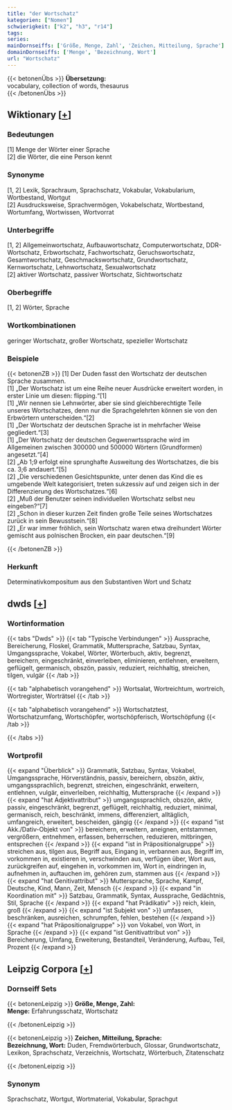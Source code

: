 ```yaml
---
title: "der Wortschatz"
kategorien: ["Nomen"]
schwierigkeit: ["k2", "h3", "r14"]
tags:
series:
mainDornseiffs: ['Größe, Menge, Zahl', 'Zeichen, Mitteilung, Sprache']
domainDornseiffs: ['Menge', 'Bezeichnung, Wort']
url: "Wortschatz"
---
```


{{< betonenÜbs >}}
**Übersetzung:**  
vocabulary, collection of words, thesaurus  
{{< /betonenÜbs >}}

## Wiktionary [[+](https://de.wiktionary.org/wiki/Wortschatz)]

### Bedeutungen
[1] Menge der Wörter einer Sprache  
[2] die Wörter, die eine Person kennt  

### Synonyme
[1, 2] Lexik, Sprachraum, Sprachschatz, Vokabular, Vokabularium, Wortbestand, Wortgut  
[2] Ausdrucksweise, Sprachvermögen, Vokabelschatz, Wortbestand, Wortumfang, Wortwissen, Wortvorrat  

### Unterbegriffe
[1, 2] Allgemeinwortschatz, Aufbauwortschatz, Computerwortschatz, DDR-Wortschatz, Erbwortschatz, Fachwortschatz, Geruchswortschatz, Gesamtwortschatz, Geschmackswortschatz, Grundwortschatz, Kernwortschatz, Lehnwortschatz, Sexualwortschatz  
[2] aktiver Wortschatz, passiver Wortschatz, Sichtwortschatz  

### Oberbegriffe
[1, 2] Wörter, Sprache  

### Wortkombinationen
geringer Wortschatz, großer Wortschatz, spezieller Wortschatz  

### Beispiele
{{< betonenZB >}}
[1] Der Duden fasst den Wortschatz der deutschen Sprache zusammen.  
[1] „Der Wortschatz ist um eine Reihe neuer Ausdrücke erweitert worden, in erster Linie um diesen: flipping.“[1]  
[1] „Wir nennen sie Lehnwörter, aber sie sind gleichberechtigte Teile unseres Wortschatzes, denn nur die Sprachgelehrten können sie von den Erbwörtern unterscheiden.“[2]  
[1] „Der Wortschatz der deutschen Sprache ist in mehrfacher Weise gegliedert.“[3]  
[1] „Der Wortschatz der deutschen Gegwenwrtssprache wird im Allgemeinen zwischen 300000 und 500000 Wörtern (Grundformen) angesetzt.“[4]  
[2] „Ab 1;9 erfolgt eine sprunghafte Ausweitung des Wortschatzes, die bis ca. 3;6 andauert.“[5]  
[2] „Die verschiedenen Gesichtspunkte, unter denen das Kind die es umgebende Welt kategorisiert, treten sukzessiv auf und zeigen sich in der Differenzierung des Wortschatzes.“[6]  
[2] „Muß der Benutzer seinen individuellen Wortschatz selbst neu eingeben?“[7]  
[2] „Schon in dieser kurzen Zeit finden große Teile seines Wortschatzes zurück in sein Bewusstsein.“[8]  
[2] „Er war immer fröhlich, sein Wortschatz waren etwa dreihundert Wörter gemischt aus polnischen Brocken, ein paar deutschen.“[9]  

{{< /betonenZB >}}
### Herkunft
Determinativkompositum aus den Substantiven Wort und Schatz  



## dwds [[+](https://www.dwds.de/wb/Wortschatz)]

### Wortinformation
{{< tabs "Dwds" >}}
{{< tab "Typische Verbindungen" >}}
Aussprache, Bereicherung, Floskel, Grammatik, Muttersprache, Satzbau, Syntax, Umgangssprache, Vokabel, Wörter, Wörterbuch, aktiv, begrenzt, bereichern, eingeschränkt, einverleiben, eliminieren, entlehnen, erweitern, geflügelt, germanisch, obszön, passiv, reduziert, reichhaltig, streichen, tilgen, vulgär
{{< /tab >}}

{{< tab "alphabetisch vorangehend" >}}
Wortsalat, Wortreichtum, wortreich, Wortregister, Worträtsel
{{< /tab >}}

{{< tab "alphabetisch vorangehend" >}}
Wortschatztest, Wortschatzumfang, Wortschöpfer, wortschöpferisch, Wortschöpfung
{{< /tab >}}

{{< /tabs >}}

### Wortprofil
{{< expand "Überblick" >}} Grammatik, Satzbau, Syntax, Vokabel, Umgangssprache, Hörverständnis, passiv, bereichern, obszön, aktiv, umgangssprachlich, begrenzt, streichen, eingeschränkt, erweitern, entlehnen, vulgär, einverleiben, reichhaltig, Muttersprache {{< /expand >}}
{{< expand "hat Adjektivattribut" >}} umgangssprachlich, obszön, aktiv, passiv, eingeschränkt, begrenzt, geflügelt, reichhaltig, reduziert, minimal, germanisch, reich, beschränkt, immens, differenziert, alltäglich, umfangreich, erweitert, bescheiden, gängig {{< /expand >}}
{{< expand "ist Akk./Dativ-Objekt von" >}} bereichern, erweitern, aneignen, entstammen, vergrößern, entnehmen, erfassen, beherrschen, reduzieren, mitbringen, entsprechen {{< /expand >}}
{{< expand "ist in Präpositionalgruppe" >}} streichen aus, tilgen aus, Begriff aus, Eingang in, verbannen aus, Begriff im, vorkommen in, existieren in, verschwinden aus, verfügen über, Wort aus, zurückgreifen auf, eingehen in, vorkommen im, Wort in, eindringen in, aufnehmen in, auftauchen im, gehören zum, stammen aus {{< /expand >}}
{{< expand "hat Genitivattribut" >}} Muttersprache, Sprache, Kampf, Deutsche, Kind, Mann, Zeit, Mensch {{< /expand >}}
{{< expand "in Koordination mit" >}} Satzbau, Grammatik, Syntax, Aussprache, Gedächtnis, Stil, Sprache {{< /expand >}}
{{< expand "hat Prädikativ" >}} reich, klein, groß {{< /expand >}}
{{< expand "ist Subjekt von" >}} umfassen, beschränken, ausreichen, schrumpfen, fehlen, bestehen {{< /expand >}}
{{< expand "hat Präpositionalgruppe" >}} von Vokabel, von Wort, in Sprache {{< /expand >}}
{{< expand "ist Genitivattribut von" >}} Bereicherung, Umfang, Erweiterung, Bestandteil, Veränderung, Aufbau, Teil, Prozent {{< /expand >}}

## Leipzig Corpora [[+](https://corpora.uni-leipzig.de/en/res?word=Wortschatz&corpusId=deu_newscrawl-public_2018)]

### Dornseiff Sets
{{< betonenLeipzig >}}
**Größe, Menge, Zahl:**  
**Menge:** Erfahrungsschatz, Wortschatz  

{{< /betonenLeipzig >}}


{{< betonenLeipzig >}}
**Zeichen, Mitteilung, Sprache:**  
**Bezeichnung, Wort:** Duden, Fremdwörterbuch, Glossar, Grundwortschatz, Lexikon, Sprachschatz, Verzeichnis, Wortschatz, Wörterbuch, Zitatenschatz  

{{< /betonenLeipzig >}}

### Synonym
Sprachschatz, Wortgut, Wortmaterial, Vokabular, Sprachgut

